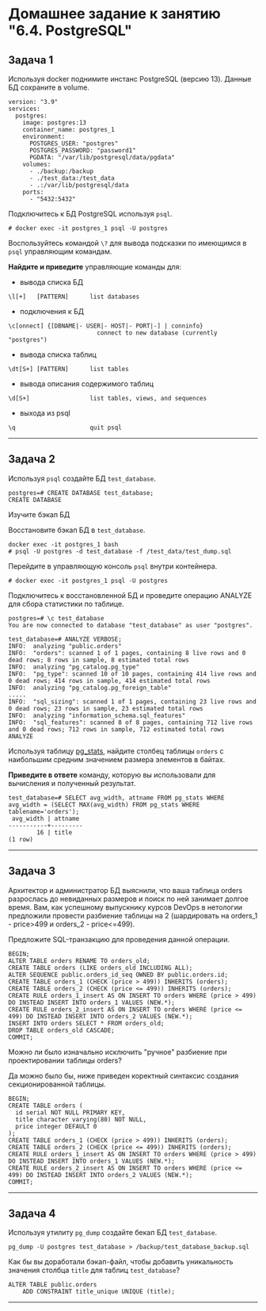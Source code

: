 # Домашнее задание к занятию "6.4. PostgreSQL"

## Задача 1

Используя docker поднимите инстанс PostgreSQL (версию 13). Данные БД сохраните в volume.
```
version: "3.9"
services:
  postgres:
    image: postgres:13
    container_name: postgres_1
    environment:
      POSTGRES_USER: "postgres"
      POSTGRES_PASSWORD: "password1"
      PGDATA: "/var/lib/postgresql/data/pgdata"
    volumes:
      - ./backup:/backup
      - ./test_data:/test_data
      - .:/var/lib/postgresql/data
    ports:
      - "5432:5432"
```

Подключитесь к БД PostgreSQL используя `psql`.
```
# docker exec -it postgres_1 psql -U postgres
```
Воспользуйтесь командой `\?` для вывода подсказки по имеющимся в `psql` управляющим командам.

**Найдите и приведите** управляющие команды для:
- вывода списка БД
```
\l[+]   [PATTERN]      list databases

```
- подключения к БД
```
\c[onnect] {[DBNAME|- USER|- HOST|- PORT|-] | conninfo}
                         connect to new database (currently "postgres")
```
- вывода списка таблиц
```
\dt[S+] [PATTERN]      list tables
```
- вывода описания содержимого таблиц
```
\d[S+]                 list tables, views, and sequences
```
- выхода из psql
```
\q                     quit psql
```

---

## Задача 2

Используя `psql` создайте БД `test_database`.
```
postgres=# CREATE DATABASE test_database;
CREATE DATABASE
```
Изучите бэкап БД

Восстановите бэкап БД в `test_database`.
```
docker exec -it postgres_1 bash
# psql -U postgres -d test_database -f /test_data/test_dump.sql
```
Перейдите в управляющую консоль `psql` внутри контейнера.
```
# docker exec -it postgres_1 psql -U postgres
```
Подключитесь к восстановленной БД и проведите операцию ANALYZE для сбора статистики по таблице.
```
postgres=# \c test_database
You are now connected to database "test_database" as user "postgres".
```
```
test_database=# ANALYZE VERBOSE;
INFO:  analyzing "public.orders"
INFO:  "orders": scanned 1 of 1 pages, containing 8 live rows and 0 dead rows; 8 rows in sample, 8 estimated total rows
INFO:  analyzing "pg_catalog.pg_type"
INFO:  "pg_type": scanned 10 of 10 pages, containing 414 live rows and 0 dead rows; 414 rows in sample, 414 estimated total rows
INFO:  analyzing "pg_catalog.pg_foreign_table"
.....
INFO:  "sql_sizing": scanned 1 of 1 pages, containing 23 live rows and 0 dead rows; 23 rows in sample, 23 estimated total rows
INFO:  analyzing "information_schema.sql_features"
INFO:  "sql_features": scanned 8 of 8 pages, containing 712 live rows and 0 dead rows; 712 rows in sample, 712 estimated total rows
ANALYZE
```
Используя таблицу [pg_stats](https://postgrespro.ru/docs/postgresql/12/view-pg-stats), найдите столбец таблицы `orders` 
с наибольшим средним значением размера элементов в байтах.

**Приведите в ответе** команду, которую вы использовали для вычисления и полученный результат.

```
test_database=# SELECT avg_width, attname FROM pg_stats WHERE avg_width = (SELECT MAX(avg_width) FROM pg_stats WHERE tablename='orders');
 avg_width | attname 
-----------+---------
        16 | title
(1 row)
```

---
## Задача 3

Архитектор и администратор БД выяснили, что ваша таблица orders разрослась до невиданных размеров и
поиск по ней занимает долгое время. Вам, как успешному выпускнику курсов DevOps в нетологии предложили
провести разбиение таблицы на 2 (шардировать на orders_1 - price>499 и orders_2 - price<=499).

Предложите SQL-транзакцию для проведения данной операции.
```
BEGIN;
ALTER TABLE orders RENAME TO orders_old;
CREATE TABLE orders (LIKE orders_old INCLUDING ALL);
ALTER SEQUENCE public.orders_id_seq OWNED BY public.orders.id;
CREATE TABLE orders_1 (CHECK (price > 499)) INHERITS (orders);
CREATE TABLE orders_2 (CHECK (price <= 499)) INHERITS (orders);
CREATE RULE orders_1_insert AS ON INSERT TO orders WHERE (price > 499) DO INSTEAD INSERT INTO orders_1 VALUES (NEW.*);
CREATE RULE orders_2_insert AS ON INSERT TO orders WHERE (price <= 499) DO INSTEAD INSERT INTO orders_2 VALUES (NEW.*);
INSERT INTO orders SELECT * FROM orders_old;
DROP TABLE orders_old CASCADE;
COMMIT;
```

Можно ли было изначально исключить "ручное" разбиение при проектировании таблицы orders?

Да можно было бы, ниже приведен коректный синтаксис создания секционированной таблицы.
```
BEGIN;
CREATE TABLE orders (
  id serial NOT NULL PRIMARY KEY,
  title character varying(80) NOT NULL,
  price integer DEFAULT 0
);
CREATE TABLE orders_1 (CHECK (price > 499)) INHERITS (orders);
CREATE TABLE orders_2 (CHECK (price <= 499)) INHERITS (orders);
CREATE RULE orders_1_insert AS ON INSERT TO orders WHERE (price > 499) DO INSTEAD INSERT INTO orders_1 VALUES (NEW.*);
CREATE RULE orders_2_insert AS ON INSERT TO orders WHERE (price <= 499) DO INSTEAD INSERT INTO orders_2 VALUES (NEW.*);
COMMIT;
```

---
## Задача 4

Используя утилиту `pg_dump` создайте бекап БД `test_database`.
```
pg_dump -U postgres test_database > /backup/test_database_backup.sql
```
Как бы вы доработали бэкап-файл, чтобы добавить уникальность значения столбца `title` для таблиц `test_database`?

```
ALTER TABLE public.orders
    ADD CONSTRAINT title_unique UNIQUE (title);
```
---

